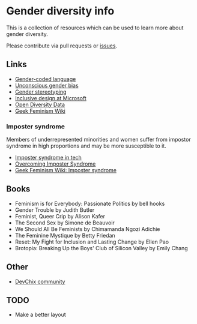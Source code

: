# Gender diversity info

This is a collection of resources which can be used to learn more about gender diversity.

Please contribute via pull requests or [issues](https://github.com/zky829/gender-diversity-info/issues).

## Links

- [Gender-coded language](https://www.peoplebank.com.au/blog/2015/05/3-key-ways-to-attract-more-female-candidates)
- [Unconscious gender bias](https://www.huffingtonpost.com/lisa-marie-jenkins/unconscious-gender-bias-e_b_7447524.html)
- [Gender stereotyping](http://adage.com/article/global-news/u-k-bands-gender-stereotypes-ads/309785/)
- [Inclusive design at Microsoft](https://www.microsoft.com/en-us/design/inclusive)
- [Open Diversity Data](http://opendiversitydata.org/)
- [Geek Feminism Wiki](http://geekfeminism.wikia.com/)

### Imposter syndrome

Members of underrepresented minorities and women suffer from impostor syndrome in high proportions and may be more susceptible to it.

- [Imposter syndrome in tech](http://juliepagano.com/blog/2013/11/02/it-s-dangerous-to-go-alone-battling-the-invisible-monsters-in-tech/)
- [Overcoming Imposter Syndrome](https://medium.com/the-only-woman-in-the-room/overcoming-impostor-syndrome-bdae04e46ec5)
- [Geek Feminism Wiki: Imposter syndrome](http://geekfeminism.wikia.com/wiki/Impostor_syndrome)


## Books

- Feminism is for Everybody: Passionate Politics by bell hooks
- Gender Trouble by Judith Butler
- Feminist, Queer Crip by Alison Kafer
- The Second Sex by Simone de Beauvoir
- We Should All Be Feminists by Chimamanda Ngozi Adichie
- The Feminine Mystique by Betty Friedan
-  Reset: My Fight for Inclusion and Lasting Change by Ellen Pao
- Brotopia: Breaking Up the Boys' Club of Silicon Valley by Emily Chang

## Other

- [DevChix community](http://www.devchix.com/)

## TODO

- Make a better layout
